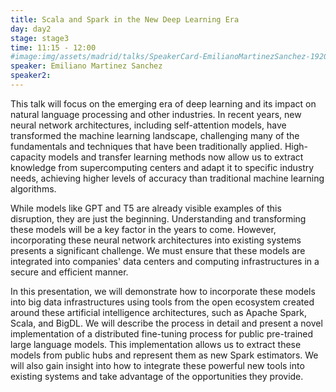 ```yaml
---
title: Scala and Spark in the New Deep Learning Era
day: day2
stage: stage3
time: 11:15 - 12:00
#image:img/assets/madrid/talks/SpeakerCard-EmilianoMartinezSanchez-1920x1080.png
speaker: Emiliano Martinez Sanchez
speaker2:
---
```


This talk will focus on the emerging era of deep learning and its impact on natural language processing and other industries. In recent years, new neural network architectures, including self-attention models, have transformed the machine learning landscape, challenging many of the fundamentals and techniques that have been traditionally applied. High-capacity models and transfer learning methods now allow us to extract knowledge from supercomputing centers and adapt it to specific industry needs, achieving higher levels of accuracy than traditional machine learning algorithms.

While models like GPT and T5 are already visible examples of this disruption, they are just the beginning. Understanding and transforming these models will be a key factor in the years to come. However, incorporating these neural network architectures into existing systems presents a significant challenge. We must ensure that these models are integrated into companies' data centers and computing infrastructures in a secure and efficient manner.

In this presentation, we will demonstrate how to incorporate these models into big data infrastructures using tools from the open ecosystem created around these artificial intelligence architectures, such as Apache Spark, Scala, and BigDL. We will describe the process in detail and present a novel implementation of a distributed fine-tuning process for public pre-trained large language models. This implementation allows us to extract these models from public hubs and represent them as new Spark estimators. We will also gain insight into how to integrate these powerful new tools into existing systems and take advantage of the opportunities they provide.
